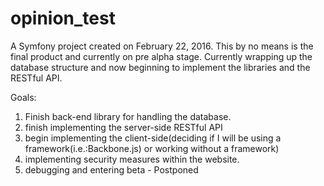 opinion_test
============

A Symfony project created on February 22, 2016.
This by no means is the final product and currently on pre alpha stage.  Currently wrapping up the database structure and now beginning to implement the libraries and the RESTful API.

Goals:

1. Finish back-end library for handling the database.
2. finish implementing the server-side RESTful API
3. begin implementing the client-side(deciding if I will be using a framework(i.e.:Backbone.js) or working without a framework)
4. implementing security measures within the website.
5. debugging and entering beta - Postponed
